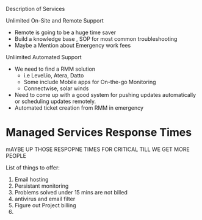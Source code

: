Description of Services

Unlimited On-Site and Remote Support
- Remote is going to be a huge time saver 
- Build a knowledge base , SOP for most common troubleshooting
- Maybe a Mention about Emergency work fees

Unliimited Automated Support 

- We need to find a RMM solution 
	- i.e Level.io, Atera, Datto
	- Some include Mobile apps for On-the-go Monitoring
	- Connectwise, solar winds
- Need to come up with a good system for pushing updates automatically or scheduling updates remotely.
- Automated ticket creation from RMM in emergency

# Managed Services Response Times
mAYBE UP THOSE RESPOPNE TIMES FOR CRITICAL TILL WE GET MORE PEOPLE


List of things to offer: 


1. Email hosting
2. Persistant monitoring
3. Problems solved under 15 mins are not billed
4. antivirus and email filter
5. Figure out Project billing
6. 